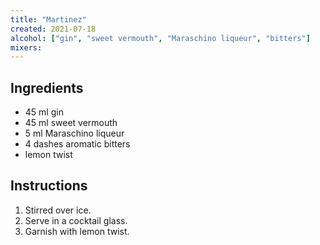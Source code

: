 ```yaml
---
title: "Martinez"
created: 2021-07-18
alcohol: ["gin", "sweet vermouth", "Maraschino liqueur", "bitters"]
mixers:
---
```


## Ingredients

- 45 ml gin
- 45 ml sweet vermouth
- 5 ml Maraschino liqueur
- 4 dashes aromatic bitters
- lemon twist

## Instructions

1. Stirred over ice.
2. Serve in a cocktail glass.
3. Garnish with lemon twist.
